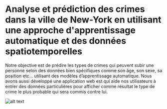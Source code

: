 # Analyse et prédiction des crimes dans la ville de New-York en utilisant une approche d'apprentissage automatique et des données spatiotemporelles

Notre objective est de prédire les types de crimes qui peuvent subir une personne selon des données bien spécifiques comme son âge, son sexe, sa position etc... utilisant des modèles d’apprentissage automatique.
Nous avons aussi développé une application web est qui aide nos utilisateurs à entrer des données particulières pour afficher comme résultat le type de crime le plus probable qui sera commis contre lui.

![alt text](https://github.com/taieb-hadjkacem/Analyse-et-prediction-des-crimes-dans-la-ville-de-New-York/blob/main/app_web1.png?raw=true)
